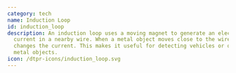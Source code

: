 ```yaml
---
category: tech
name: Induction Loop
id: induction_loop
description: An induction loop uses a moving magnet to generate an electric
  current in a nearby wire. When a metal object moves close to the wire it
  changes the current. This makes it useful for detecting vehicles or other
  metal objects. 
icon: /dtpr-icons/induction_loop.svg
---
```

